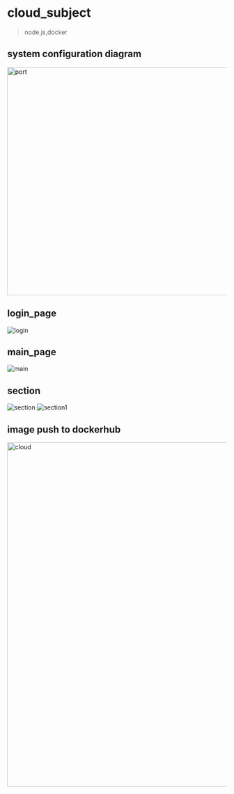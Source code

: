 # cloud_subject

> node.js,docker 

## system configuration diagram
<img width="524" alt="port" src="https://github.com/rriakang/cloud_subject/assets/90817403/16c11947-c706-4448-b88a-9551a21dc8b1">


## login_page
![login](https://github.com/rriakang/cloud_subject/assets/90817403/979c2086-027e-4fa2-a8cf-5c5873c8f65d)


## main_page
![main](https://github.com/rriakang/cloud_subject/assets/90817403/66c319ca-67fe-4c71-bc38-06dd22e56292)


## section
![section](https://github.com/rriakang/cloud_subject/assets/90817403/f665c380-f097-4e10-a017-09359e35a9fe)
![section1](https://github.com/rriakang/cloud_subject/assets/90817403/1a01559a-6b00-49f1-85d1-7bc818ba2f15)

## image push to dockerhub
<img width="791" alt="cloud" src="https://github.com/rriakang/cloud_subject/assets/90817403/a1fe2c04-a148-46c7-bdbd-512a1e7bde60">

